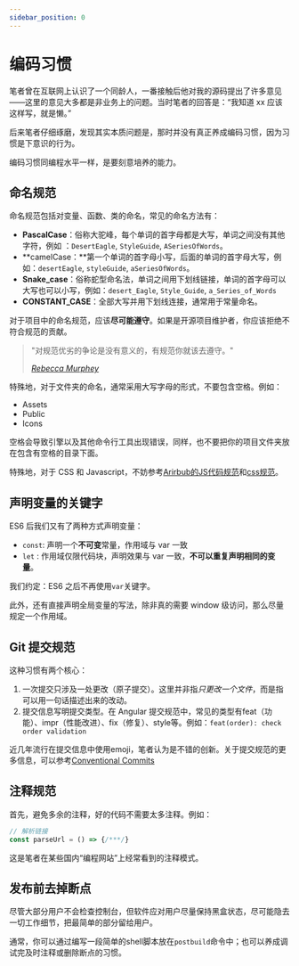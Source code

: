 ```yaml
---
sidebar_position: 0
---
```


# 编码习惯

笔者曾在互联网上认识了一个同龄人，一番接触后他对我的源码提出了许多意见——这里的意见大多都是非业务上的问题。当时笔者的回答是：“我知道 xx 应该这样写，就是懒。”

后来笔者仔细琢磨，发现其实本质问题是，那时并没有真正养成编码习惯，因为习惯是下意识的行为。

编码习惯同编程水平一样，是要刻意培养的能力。

## 命名规范

命名规范包括对变量、函数、类的命名，常见的命名方法有：

- **PascalCase**：俗称大驼峰，每个单词的首字母都是大写，单词之间没有其他字符，例如 ：`DesertEagle`, `StyleGuide`, `ASeriesOfWords`。
- **camelCase：**第一个单词的首字母小写，后面的单词的首字母大写，例如：`desertEagle`, `styleGuide`, `aSeriesOfWords`。
- **Snake_case**：俗称蛇型命名法，单词之间用下划线链接，单词的首字母可以大写也可以小写，例如：`desert_Eagle`, `Style_Guide`, `a_Series_of_Words`
- **CONSTANT_CASE**：全部大写并用下划线连接，通常用于常量命名。

对于项目中的命名规范，应该**尽可能遵守**。如果是开源项目维护者，你应该拒绝不符合规范的贡献。

> "对规范优劣的争论是没有意义的，有规范你就该去遵守。"
> 
> 
> *[Rebecca Murphey](https://rmurphey.com/)*
> 

特殊地，对于文件夹的命名，通常采用大写字母的形式，不要包含空格。例如：

- Assets
- Public
- Icons

空格会导致引擎以及其他命令行工具出现错误，同样，也不要把你的项目文件夹放在包含有空格的目录下面。

特殊地，对于 CSS 和 Javascript，不妨参考[Arirbub的JS代码规范](https://github.com/airbnb/javascript)和[css规范](https://github.com/airbnb/css)。

## 声明变量的关键字

ES6 后我们又有了两种方式声明变量：

- `const`: 声明一个**不可变**常量，作用域与 var 一致
- `let` : 作用域仅限代码块，声明效果与 var 一致，**不可以重复声明相同的变量**。

我们约定：ES6 之后不再使用`var`关键字。

此外，还有直接声明全局变量的写法，除非真的需要 window 级访问，那么尽量规定一个作用域。

## Git 提交规范

这种习惯有两个核心：

1. 一次提交只涉及一处更改（原子提交）。这里并非指*只更改一个文件*，而是指可以用一句话描述出来的改动。
2. 提交信息写明提交类型。在 Angular 提交规范中，常见的类型有feat（功能）、impr（性能改进）、fix（修复）、style等。例如：`feat(order): check order validation`

近几年流行在提交信息中使用emoji，笔者认为是不错的创新。关于提交规范的更多信息，可以参考[Conventional Commits](https://www.conventionalcommits.org/en/v1.0.0/)

## 注释规范

首先，避免多余的注释，好的代码不需要太多注释。例如：

```jsx
// 解析链接
const parseUrl = () => {/***/}
```

这是笔者在某些国内“编程网站”上经常看到的注释模式。

## 发布前去掉断点

尽管大部分用户不会检查控制台，但软件应对用户尽量保持黑盒状态，尽可能隐去一切工作细节，把最简单的部分留给用户。

通常，你可以通过编写一段简单的shell脚本放在`postbuild`命令中；也可以养成调试完及时注释或删除断点的习惯。
